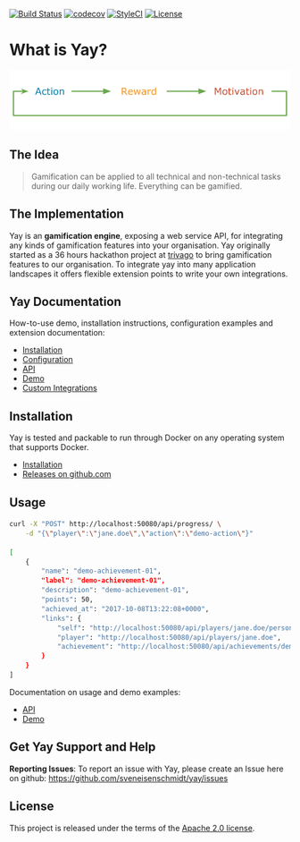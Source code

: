 [![Build Status](https://travis-ci.org/sveneisenschmidt/yay.svg?branch=master)](https://travis-ci.org/sveneisenschmidt/yay) [![codecov](https://codecov.io/gh/sveneisenschmidt/yay/branch/master/graph/badge.svg)](https://codecov.io/gh/sveneisenschmidt/yay) [![StyleCI](https://styleci.io/repos/85753371/shield?branch=master)](https://styleci.io/repos/85753371) [![License](https://img.shields.io/badge/License-Apache%202.0-blue.svg)](https://opensource.org/licenses/Apache-2.0)

# What is Yay?

![yay](docs/src/cycle.svg)

## The Idea
> Gamification can be applied to all technical and non-technical tasks during our daily working life. Everything can be gamified.

## The Implementation
Yay is an **gamification engine**, exposing a web service API, for integrating any kinds of gamification features into your organisation. Yay originally started as a 36 hours hackathon project at [trivago](https://github.com/trivago) to bring gamification features to our organisation. To integrate yay into many application landscapes it offers flexible extension points to write your own integrations.

## Yay Documentation
How-to-use demo, installation instructions, configuration examples and extension documentation:

* [Installation](docs/installation.md)
* [Configuration](docs/configuration.md)
* [API](docs/api.md)
* [Demo](docs/demo.md)
* [Custom Integrations](docs/integrations.md)


## Installation
Yay is tested and packable to run through Docker on any operating system that supports Docker.

* [Installation](docs/installation.md)
* [Releases on github.com](https://github.com/sveneisenschmidt/yay/releases)

## Usage
```bash
curl -X "POST" http://localhost:50080/api/progress/ \
    -d "{\"player\":\"jane.doe\",\"action\":\"demo-action\"}"

[
    {
        "name": "demo-achievement-01",
        "label": "demo-achievement-01",
        "description": "demo-achievement-01",
        "points": 50,
        "achieved_at": "2017-10-08T13:22:08+0000",
        "links": {
            "self": "http://localhost:50080/api/players/jane.doe/personal-achievements",
            "player": "http://localhost:50080/api/players/jane.doe",
            "achievement": "http://localhost:50080/api/achievements/demo-achievement-01"
        }
    }
]
```

Documentation on usage and demo examples:
* [API](docs/api.md)
* [Demo](docs/demo.md)

## Get Yay Support and Help

**Reporting Issues**: To report an issue with Yay, please create an Issue here on github: https://github.com/sveneisenschmidt/yay/issues


## License

This project is released under the terms of the [Apache 2.0 license](http://www.apache.org/licenses/LICENSE-2.0).
